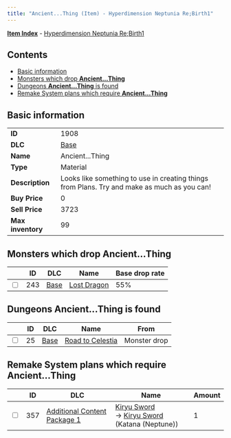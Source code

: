 ```yaml
---
title: "Ancient...Thing (Item) - Hyperdimension Neptunia Re;Birth1"
---
```


[**Item Index**](/neptunia/rb1/item/index.html) - [Hyperdimension Neptunia Re;Birth1](/neptunia/rb1)

## Contents

- [Basic information](#basic-information)
- [Monsters which drop **Ancient...Thing**](#monsters-which-drop-ancientthing)
- [Dungeons **Ancient...Thing** is found](#dungeons-ancientthing-is-found)
- [Remake System plans which require **Ancient...Thing**](#remake-system-plans-which-require-ancientthing)

## Basic information

|   |   |
| -- | -- |
| **ID** | 1908 |
| **DLC** | [Base](/neptunia/rb1/dlc/1-base.html) |
| **Name** | Ancient...Thing |
| **Type** | Material |
| **Description** | Looks like something to use in creating things from Plans. Try and make as much as you can! |
| **Buy Price** | 0 |
| **Sell Price** | 3723 |
| **Max inventory** | 99 |

## Monsters which drop **Ancient...Thing**

|    | ID | DLC | Name | Base drop rate |
| -- | -- | --- | ---- | -------------- |
| <input type="checkbox" id="rb1-monster-1-243" class="trackbox" /> | 243 | [Base](/neptunia/rb1/dlc/1-base.html) | [Lost Dragon](/neptunia/rb1/monster/1-243-lost-dragon.html) | 55% |

## Dungeons **Ancient...Thing** is found

|    | ID | DLC | Name | From |
| -- | -- | --- | ---- | ---- |
| <input type="checkbox" id="rb1-dungeon-1-25" class="trackbox" /> | 25 | [Base](/neptunia/rb1/dlc/1-base.html) | [Road to Celestia](/neptunia/rb1/dungeon/1-25-road-to-celestia.html) | Monster drop |

## Remake System plans which require **Ancient...Thing**

|    | ID | DLC | Name | Amount |
| -- | -- | --- | ---- | ------ |
| <input type="checkbox" id="rb1-remake-10-357" class="trackbox" /> | 357 | [Additional Content Package 1](/neptunia/rb1/dlc/10-pack1.html) | [Kiryu Sword](/neptunia/rb1/remake/10-357-kiryu-sword.html)<br />→ [Kiryu Sword](/neptunia/rb1/item/10-2026-kiryu-sword.html) (Katana (Neptune)) | 1 |